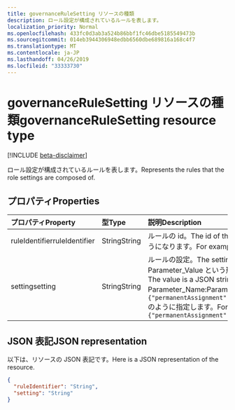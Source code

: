 ```yaml
---
title: governanceRuleSetting リソースの種類
description: ロール設定が構成されているルールを表します。
localization_priority: Normal
ms.openlocfilehash: 433fc0d3ab3a524b86bbf1fc46dbe5185549473b
ms.sourcegitcommit: 014eb3944306948edbb6560dbe689816a168c4f7
ms.translationtype: MT
ms.contentlocale: ja-JP
ms.lasthandoff: 04/26/2019
ms.locfileid: "33333730"
---
```

# <a name="governancerulesetting-resource-type"></a><span data-ttu-id="b2aee-103">governanceRuleSetting リソースの種類</span><span class="sxs-lookup"><span data-stu-id="b2aee-103">governanceRuleSetting resource type</span></span>

[!INCLUDE [beta-disclaimer](../../includes/beta-disclaimer.md)]

<span data-ttu-id="b2aee-104">ロール設定が構成されているルールを表します。</span><span class="sxs-lookup"><span data-stu-id="b2aee-104">Represents the rules that the role settings are composed of.</span></span>


## <a name="properties"></a><span data-ttu-id="b2aee-105">プロパティ</span><span class="sxs-lookup"><span data-stu-id="b2aee-105">Properties</span></span>
|<span data-ttu-id="b2aee-106">プロパティ</span><span class="sxs-lookup"><span data-stu-id="b2aee-106">Property</span></span>      | <span data-ttu-id="b2aee-107">型</span><span class="sxs-lookup"><span data-stu-id="b2aee-107">Type</span></span>         |<span data-ttu-id="b2aee-108">説明</span><span class="sxs-lookup"><span data-stu-id="b2aee-108">Description</span></span>|
|:-------------|:-------------|:----------|
|<span data-ttu-id="b2aee-109">ruleIdentifier</span><span class="sxs-lookup"><span data-stu-id="b2aee-109">ruleIdentifier</span></span>|<span data-ttu-id="b2aee-110">String</span><span class="sxs-lookup"><span data-stu-id="b2aee-110">String</span></span>        |<span data-ttu-id="b2aee-111">ルールの id。</span><span class="sxs-lookup"><span data-stu-id="b2aee-111">The id of the rule.</span></span> <span data-ttu-id="b2aee-112">たとえば、 ``ExpirationRule``と``MfaRule``のようになります。</span><span class="sxs-lookup"><span data-stu-id="b2aee-112">For example, ``ExpirationRule`` and ``MfaRule``.</span></span>|
|<span data-ttu-id="b2aee-113">setting</span><span class="sxs-lookup"><span data-stu-id="b2aee-113">setting</span></span>       |<span data-ttu-id="b2aee-114">String</span><span class="sxs-lookup"><span data-stu-id="b2aee-114">String</span></span>        |<span data-ttu-id="b2aee-115">ルールの設定。</span><span class="sxs-lookup"><span data-stu-id="b2aee-115">The settings of the rule.</span></span> <span data-ttu-id="b2aee-116">この値は、Parameter_Name: Parameter_Value という形式のペアのリストを含む JSON 文字列です。</span><span class="sxs-lookup"><span data-stu-id="b2aee-116">The value is a JSON string with a list of pairs in the format of Parameter_Name:Parameter_Value.</span></span> <span data-ttu-id="b2aee-117">たとえば、`{"permanentAssignment":false,"maximumGrantPeriodInMinutes":129600}` のように指定します。</span><span class="sxs-lookup"><span data-stu-id="b2aee-117">For example, `{"permanentAssignment":false,"maximumGrantPeriodInMinutes":129600}`</span></span>|

## <a name="json-representation"></a><span data-ttu-id="b2aee-118">JSON 表記</span><span class="sxs-lookup"><span data-stu-id="b2aee-118">JSON representation</span></span>

<span data-ttu-id="b2aee-119">以下は、リソースの JSON 表記です。</span><span class="sxs-lookup"><span data-stu-id="b2aee-119">Here is a JSON representation of the resource.</span></span>

<!-- {
  "blockType": "resource",
  "@odata.type": "microsoft.graph.governanceRuleSetting"
}-->


```json
{
  "ruleIdentifier": "String",
  "setting": "String"
}

```

<!-- uuid: 8fcb5dbc-d5aa-4681-8e31-b001d5168d79
2015-10-25 14:57:30 UTC -->
<!--
{
  "type": "#page.annotation",
  "description": "governanceRuleSetting",
  "keywords": "",
  "section": "documentation",
  "tocPath": "",
  "suppressions": []
}
-->
